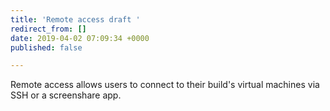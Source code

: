```yaml
---
title: 'Remote access draft '
redirect_from: []
date: 2019-04-02 07:09:34 +0000
published: false

---
```

Remote access allows users to connect to their build's virtual machines via SSH or a screenshare app. 